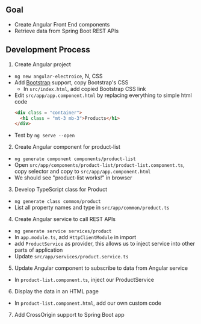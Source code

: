 ## Goal
- Create Angular Front End components
- Retrieve data from Spring Boot REST APIs
## Development Process
1. Create Angular project
  - `ng new angular-electroice`, N, CSS
  - Add [Bootstrap](www.getbootstrap.com) support, copy Bootstrap's CSS
    - In `src/index.html`, add copied Bootstrap CSS link
  - Edit `src/app/app.component.html` by replacing everything to simple html code
    ```html
    <div class = "container">
      <h1 class = "mt-3 mb-3">Products</h1>
    </div>
    ```
  - Test by `ng serve --open`
2. Create Angular component for product-list
  - `ng generate component components/product-list`
  - Open `src/app/components/product-list/product-list.component.ts`, copy selector and copy to `src/app/app.component.html`
  - We should see "product-list works!" in browser
3. Develop TypeScript class for Product
  - `ng generate class common/product`
  - List all property names and type in `src/app/common/product.ts`
4. Create Angular service to call REST APIs
  - `ng generate service services/product`
  - In `app.module.ts`, add `HttpClientModule` in import
  - add `ProductService` as provider, this allows us to inject service into other parts of application
  - Update `src/app/services/product.service.ts`
5. Update Angular component to subscribe to data from Angular service
  - In `product-list.component.ts`, inject our ProductService
6. Display the data in an HTML page
  - In `product-list.component.html`, add our own custom code
7. Add CrossOrigin support to Spring Boot app
